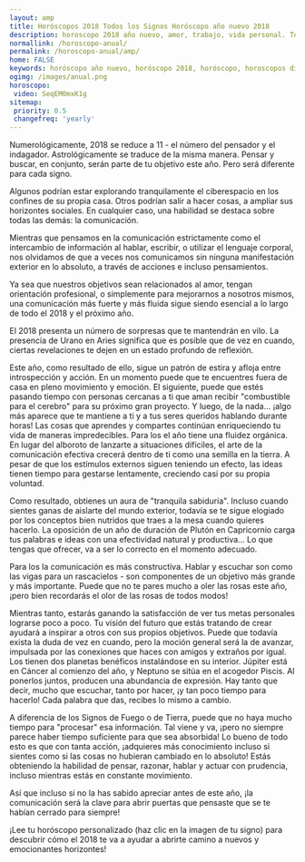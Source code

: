 ```yaml
---
layout: amp
title: Horóscopos 2018 Todos los Signos Horóscopo año nuevo 2018 
description: horoscopo 2018 año nuevo, amor, trabajo, vida personal. Todas las predicciones para aries, cancer, libra, virgo, capricornio, leo, sagitario, escorpio, piscis, acuario, geminis, tauro, gratis. Disfruta este año nuevo.
normallink: /horoscopo-anual/
permalink: /horoscopo-anual/amp/
home: FALSE
keywords: horóscopo año nuevo, horóscopo 2018, horóscopo, horoscopos diarios gratis del dia de hoy, horóscopo diario gratis,horóscopo ano nuevo 2018, horóscopo esperanza gracia, horoscopo 2018, horoscop, horóscopos gratis, horoscopo , horoscopo 2018 gratis, aries, cancer, libra, virgo, capricornio, leo, sagitario, escorpio, piscis, acuario, geminis, tauro, Tarot, Astrologia, Zodíaco, , horoscopo gratis,tarot en femenino,videncia gratuita,horoscopos gratuitos,horóscopos, astrologia,videncia gratis
ogimg: /images/anual.png
horoscopo:
 video: SeqEM0mxK1g
sitemap:
 priority: 0.5
 changefreq: 'yearly'
---
```




Numerológicamente, 2018 se reduce a 11 - el número del pensador y el indagador. Astrológicamente se traduce de la misma manera. Pensar y buscar, en conjunto, serán parte de tu objetivo este año. Pero será diferente para cada signo.

Algunos podrían estar explorando tranquilamente el ciberespacio en los confines de su propia casa. Otros podrían salir a hacer cosas, a ampliar sus horizontes sociales. En cualquier caso, una habilidad se destaca sobre todas las demás: la comunicación.

Mientras que pensamos en la comunicación estrictamente como el intercambio de información al hablar, escribir, o utilizar el lenguaje corporal, nos olvidamos de que a veces nos comunicamos sin ninguna manifestación exterior en lo absoluto, a través de acciones e incluso pensamientos.

Ya sea que nuestros objetivos sean relacionados al amor, tengan orientación profesional, o simplemente para mejorarnos a nosotros mismos, una comunicación más fuerte y más fluida sigue siendo esencial a lo largo de todo el 2018 y el próximo año.

El 2018 presenta un número de sorpresas que te mantendrán en vilo. La presencia de Urano en Aries significa que es posible que de vez en cuando, ciertas revelaciones te dejen en un estado profundo de  reflexión.

Este año, como resultado de ello, sigue un patrón de estira y afloja entre introspección y acción. En un momento puede que te encuentres fuera de casa en pleno movimiento y emoción. El siguiente, puede que estés pasando tiempo con personas cercanas a ti que aman recibir "combustible para el cerebro" para su próximo gran proyecto. Y luego, de la nada... ¡algo más aparece que te mantiene a ti y a tus seres queridos hablando durante horas! Las cosas que aprendes y compartes continúan enriqueciendo tu vida de maneras impredecibles.
Para los el año tiene una fluidez orgánica. En lugar del alboroto de lanzarte a situaciones difíciles, el arte de la comunicación efectiva crecerá dentro de ti como una semilla en la tierra. A pesar de que los estímulos externos siguen teniendo un efecto, las ideas tienen tiempo para gestarse lentamente, creciendo casi por su propia voluntad.

Como resultado, obtienes un aura de "tranquila sabiduría". Incluso cuando sientes ganas de aislarte del mundo exterior, todavía se te sigue elogiado por los conceptos bien nutridos que traes a la mesa cuando quieres hacerlo. La oposición de un año de duración de Plutón en Capricornio carga tus palabras e ideas con una efectividad natural y productiva... Lo que tengas que ofrecer, va a ser lo correcto en el momento adecuado.

Para los la comunicación es más constructiva. Hablar y escuchar son como las vigas para un rascacielos - son componentes de un objetivo más grande y más importante. Puede que no te pares mucho a oler las rosas este año, ¡pero bien recordarás el olor de las rosas de todos modos!

Mientras tanto, estarás ganando la satisfacción de ver tus metas personales lograrse poco a poco. Tu visión del futuro que estás tratando de crear ayudará a inspirar a otros con sus propios objetivos. Puede que todavía exista la duda de vez en cuando, pero la moción general será la de avanzar, impulsada por las conexiones que haces con amigos y extraños por igual.
Los tienen dos planetas benéficos instalándose en su interior. Júpiter está en Cáncer al comienzo del año, y Neptuno se sitúa en el acogedor Piscis. Al ponerlos juntos, producen una abundancia de expresión. Hay tanto que decir, mucho que escuchar, tanto por hacer, ¡y tan poco tiempo para hacerlo! Cada palabra que das, recibes lo mismo a cambio.

A diferencia de los Signos de Fuego o de Tierra, puede que no haya mucho tiempo para "procesar" esa información. Tal viene y va, ¡pero no siempre parece haber tiempo suficiente para que sea absorbida! Lo bueno de todo esto es que con tanta acción, ¡adquieres más conocimiento incluso si sientes como si las cosas no hubieran cambiado en lo absoluto! Estás obteniendo la habilidad de pensar, razonar, hablar y actuar con prudencia, incluso mientras estás en constante movimiento. 

Así que incluso si no la has sabido apreciar antes de este año, ¡la comunicación será la clave para abrir puertas que pensaste que se te habían cerrado para siempre!

¡Lee tu horóscopo personalizado (haz clic en la imagen de tu signo) para descubrir cómo el 2018 te va a ayudar a abrirte camino a nuevos y emocionantes horizontes! 
        
